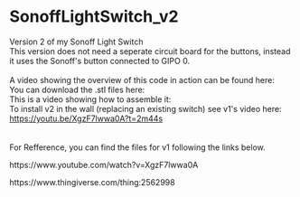# SonoffLightSwitch_v2
Version 2 of my Sonoff Light Switch
<br>
This version does not need a seperate circuit board for the buttons, instead it uses the Sonoff's button connected to GIPO 0.
<br>
<br>
A video showing the overview of this code in action can be found here:
<br>
You can download the .stl files here:
<br>
This is a video showing how to assemble it:
<br>
To install v2 in the wall (replacing an existing switch) see v1's video here: https://youtu.be/XgzF7lwwa0A?t=2m44s
<br>
<br>
<br>
For Refference, you can find the files for v1 following the links below.
<p>https://www.youtube.com/watch?v=XgzF7lwwa0A</p>
<p>https://www.thingiverse.com/thing:2562998</p>
